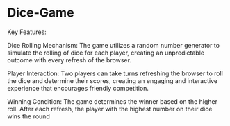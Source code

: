# Dice-Game
Key Features:

Dice Rolling Mechanism: The game utilizes a random number generator to simulate the rolling of dice for each player, creating an unpredictable outcome with every refresh of the browser.

Player Interaction: Two players can take turns refreshing the browser to roll the dice and determine their scores, creating an engaging and interactive experience that encourages friendly competition.

Winning Condition: The game determines the winner based on the higher roll. After each refresh, the player with the highest number on their dice wins the round
